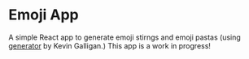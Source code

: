 # Emoji App

A simple React app to generate emoji stirngs and emoji pastas (using [generator](https://kevingal.com/apps/emojipasta.html) by Kevin Galligan.) This app is a work in progress!
